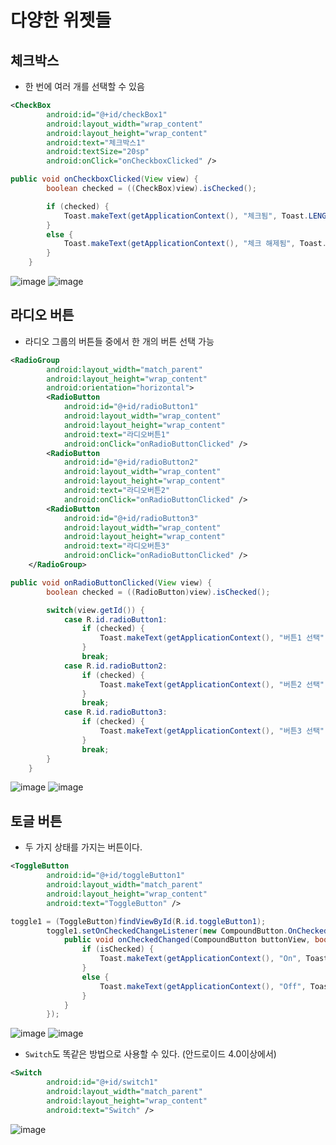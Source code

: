 # 다양한 위젯들

## 체크박스

+ 한 번에 여러 개를 선택할 수 있음

```xml
<CheckBox
        android:id="@+id/checkBox1"
        android:layout_width="wrap_content"
        android:layout_height="wrap_content"
        android:text="체크박스1"
        android:textSize="20sp"
        android:onClick="onCheckboxClicked" />
```

```java
public void onCheckboxClicked(View view) {
        boolean checked = ((CheckBox)view).isChecked();

        if (checked) {
            Toast.makeText(getApplicationContext(), "체크됨", Toast.LENGTH_SHORT).show();
        }
        else {
            Toast.makeText(getApplicationContext(), "체크 해제됨", Toast.LENGTH_SHORT).show();
        }
    }
```

![image](https://user-images.githubusercontent.com/95271528/154976669-69b5b771-a19a-49cf-818e-e93857a61939.png) ![image](https://user-images.githubusercontent.com/95271528/154976698-85ba13cb-83e9-4cf6-889d-ff138c69cbab.png)

## 라디오 버튼

+ 라디오 그룹의 버튼들 중에서 한 개의 버튼 선택 가능

```xml
<RadioGroup
        android:layout_width="match_parent"
        android:layout_height="wrap_content"
        android:orientation="horizontal">
        <RadioButton
            android:id="@+id/radioButton1"
            android:layout_width="wrap_content"
            android:layout_height="wrap_content"
            android:text="라디오버튼1"
            android:onClick="onRadioButtonClicked" />
        <RadioButton
            android:id="@+id/radioButton2"
            android:layout_width="wrap_content"
            android:layout_height="wrap_content"
            android:text="라디오버튼2"
            android:onClick="onRadioButtonClicked" />
        <RadioButton
            android:id="@+id/radioButton3"
            android:layout_width="wrap_content"
            android:layout_height="wrap_content"
            android:text="라디오버튼3"
            android:onClick="onRadioButtonClicked" />
    </RadioGroup>
```

``` java
public void onRadioButtonClicked(View view) {
        boolean checked = ((RadioButton)view).isChecked();

        switch(view.getId()) {
            case R.id.radioButton1:
                if (checked) {
                    Toast.makeText(getApplicationContext(), "버튼1 선택", Toast.LENGTH_SHORT).show();
                }
                break;
            case R.id.radioButton2:
                if (checked) {
                    Toast.makeText(getApplicationContext(), "버튼2 선택", Toast.LENGTH_SHORT).show();
                }
                break;
            case R.id.radioButton3:
                if (checked) {
                    Toast.makeText(getApplicationContext(), "버튼3 선택", Toast.LENGTH_SHORT).show();
                }
                break;
        }
    }
```

![image](https://user-images.githubusercontent.com/95271528/154977698-74f5621c-9248-4e2a-9176-d58e0a133ff9.png) ![image](https://user-images.githubusercontent.com/95271528/154977821-5d3026a5-0d55-42e0-885c-ecec5e9aabad.png)

## 토글 버튼

+ 두 가지 상태를 가지는 버튼이다.

```xml
<ToggleButton
        android:id="@+id/toggleButton1"
        android:layout_width="match_parent"
        android:layout_height="wrap_content"
        android:text="ToggleButton" />
```

```java
toggle1 = (ToggleButton)findViewById(R.id.toggleButton1);
        toggle1.setOnCheckedChangeListener(new CompoundButton.OnCheckedChangeListener() {
            public void onCheckedChanged(CompoundButton buttonView, boolean isChecked) {
                if (isChecked) {
                    Toast.makeText(getApplicationContext(), "On", Toast.LENGTH_SHORT).show();
                }
                else {
                    Toast.makeText(getApplicationContext(), "Off", Toast.LENGTH_SHORT).show();
                }
            }
        });
```

![image](https://user-images.githubusercontent.com/95271528/154979346-adb5d392-c74a-4f43-827b-0e4f0a5b6db0.png) ![image](https://user-images.githubusercontent.com/95271528/154979371-92313cc8-a349-422a-8d20-cb50bd44f26c.png)

+ `Switch`도 똑같은 방법으로 사용할 수 있다. (안드로이드 4.0이상에서)

```xml
<Switch
        android:id="@+id/switch1"
        android:layout_width="match_parent"
        android:layout_height="wrap_content"
        android:text="Switch" />
```

![image](https://user-images.githubusercontent.com/95271528/154979618-c30e78d0-3f1e-440f-ac94-a4d2ed75f54a.png)
